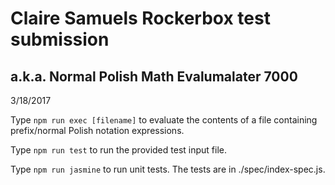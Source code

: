 # Claire Samuels Rockerbox test submission
## a.k.a. Normal Polish Math Evalumalater 7000

3/18/2017

Type `npm run exec [filename]` to evaluate the contents of a file containing prefix/normal Polish notation expressions.

Type `npm run test` to run the provided test input file.

Type `npm run jasmine` to run unit tests. The tests are in ./spec/index-spec.js.
